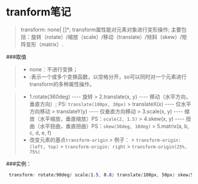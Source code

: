 tranform笔记
=======
> transform: none| <transform-function>[<transform-function>]*;
> transform属性能对元素对象进行变形操作;
> 主要包括：旋转（rotate）/缩放（scale）/移动（translate）/倾斜（skew）/矩阵变形（matrix）.

###取值

> - none：不进行变换；
> - <transform-function>:表示一个或多个变换函数，以空格分开，so可以同时对一个元素进行transform的多种属性操作。

> - 1.rotate(360deg) ---- 旋转
    > 2.translate(x, y) ---- 移动（水平方向，垂直方向）; PS: `translate(100px, 30px)`
    > translateX(x) ---- 仅水平方向移动
    > translateY(y) ---- 仅垂直方向移动
    > 3.scale(x, y) ---- 缩放（水平缩放，垂直缩放）PS：`scale(2, 1.5)`
    > 4.skew(x, y) ---- 扭曲（水平扭曲，垂直扭曲）PS：`skew(30deg, 10deg)`
    > 5.matrix(a, b, c, d, e, f)
> - 改变元素的基点`transform-origin`
     > 例子：
            > `transform-origin: (left, top)`
            > `transform-origin: right`
            > `transform-origin(25%, 75%)`

###实例：

```css
 transform: rotate(90deg) scale(1.5, 0.8) translate(100px, 50px) skew(54deg, 45deg);
```
